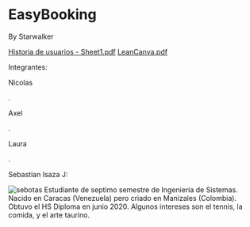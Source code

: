 # EasyBooking
By Starwalker

[Historia de usuarios - Sheet1.pdf](https://github.com/Intro-CompuMovil/EasyBooking/files/14240234/Historia.de.usuarios.-.Sheet1.pdf)
[LeanCanva.pdf](https://github.com/Intro-CompuMovil/EasyBooking/files/14240237/LeanCanva.pdf)

Integrantes: 

Nicolas




.

Axel




.

Laura




.

Sebastian Isaza J:

![sebotas](https://github.com/Intro-CompuMovil/EasyBooking/assets/77295506/f323a9fc-c7f7-4bcf-ae0b-4afe48c24815)
Estudiante de septimo semestre de Ingenieria de Sistemas. Nacido en Caracas (Venezuela) pero criado en Manizales (Colombia). Obtuvo el HS Diploma en junio 2020. Algunos intereses son el tennis, la comida, y el arte taurino. 

